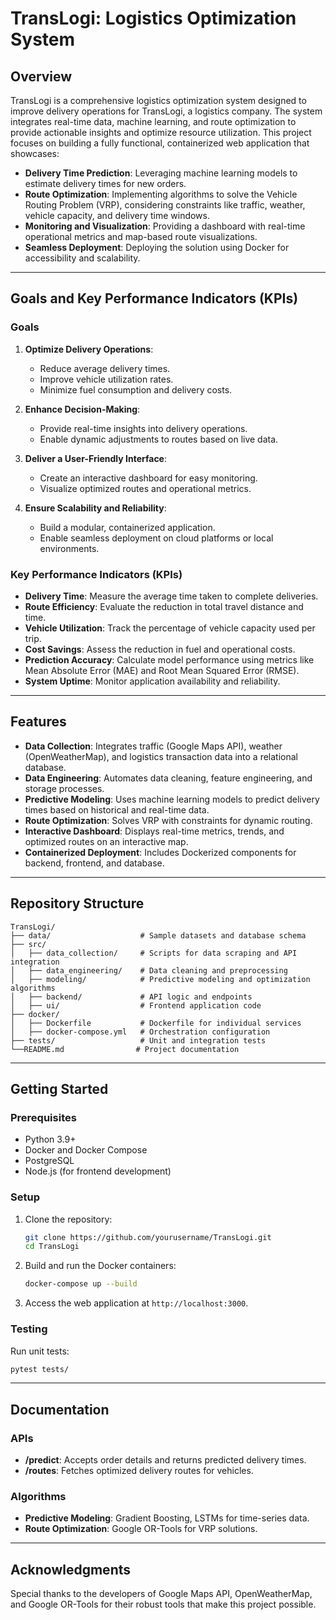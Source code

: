 # TransLogi: Logistics Optimization System

## Overview
TransLogi is a comprehensive logistics optimization system designed to improve delivery operations for TransLogi, a logistics company. The system integrates real-time data, machine learning, and route optimization to provide actionable insights and optimize resource utilization. This project focuses on building a fully functional, containerized web application that showcases:

- **Delivery Time Prediction**: Leveraging machine learning models to estimate delivery times for new orders.
- **Route Optimization**: Implementing algorithms to solve the Vehicle Routing Problem (VRP), considering constraints like traffic, weather, vehicle capacity, and delivery time windows.
- **Monitoring and Visualization**: Providing a dashboard with real-time operational metrics and map-based route visualizations.
- **Seamless Deployment**: Deploying the solution using Docker for accessibility and scalability.

---

## Goals and Key Performance Indicators (KPIs)

### Goals
1. **Optimize Delivery Operations**:
   - Reduce average delivery times.
   - Improve vehicle utilization rates.
   - Minimize fuel consumption and delivery costs.

2. **Enhance Decision-Making**:
   - Provide real-time insights into delivery operations.
   - Enable dynamic adjustments to routes based on live data.

3. **Deliver a User-Friendly Interface**:
   - Create an interactive dashboard for easy monitoring.
   - Visualize optimized routes and operational metrics.

4. **Ensure Scalability and Reliability**:
   - Build a modular, containerized application.
   - Enable seamless deployment on cloud platforms or local environments.

### Key Performance Indicators (KPIs)
- **Delivery Time**: Measure the average time taken to complete deliveries.
- **Route Efficiency**: Evaluate the reduction in total travel distance and time.
- **Vehicle Utilization**: Track the percentage of vehicle capacity used per trip.
- **Cost Savings**: Assess the reduction in fuel and operational costs.
- **Prediction Accuracy**: Calculate model performance using metrics like Mean Absolute Error (MAE) and Root Mean Squared Error (RMSE).
- **System Uptime**: Monitor application availability and reliability.

---

## Features
- **Data Collection**: Integrates traffic (Google Maps API), weather (OpenWeatherMap), and logistics transaction data into a relational database.
- **Data Engineering**: Automates data cleaning, feature engineering, and storage processes.
- **Predictive Modeling**: Uses machine learning models to predict delivery times based on historical and real-time data.
- **Route Optimization**: Solves VRP with constraints for dynamic routing.
- **Interactive Dashboard**: Displays real-time metrics, trends, and optimized routes on an interactive map.
- **Containerized Deployment**: Includes Dockerized components for backend, frontend, and database.

---

## Repository Structure
```
TransLogi/
├── data/                    # Sample datasets and database schema
├── src/
│   ├── data_collection/     # Scripts for data scraping and API integration
│   ├── data_engineering/    # Data cleaning and preprocessing
│   ├── modeling/            # Predictive modeling and optimization algorithms
│   ├── backend/             # API logic and endpoints
│   ├── ui/                  # Frontend application code
├── docker/
│   ├── Dockerfile           # Dockerfile for individual services
│   ├── docker-compose.yml   # Orchestration configuration
├── tests/                   # Unit and integration tests
└──README.md                # Project documentation
```

---

## Getting Started
### Prerequisites
- Python 3.9+
- Docker and Docker Compose
- PostgreSQL
- Node.js (for frontend development)

### Setup
1. Clone the repository:
   ```bash
   git clone https://github.com/yourusername/TransLogi.git
   cd TransLogi
   ```
2. Build and run the Docker containers:
   ```bash
   docker-compose up --build
   ```
3. Access the web application at `http://localhost:3000`.

### Testing
Run unit tests:
```bash
pytest tests/
```

---

## Documentation
### APIs
- **/predict**: Accepts order details and returns predicted delivery times.
- **/routes**: Fetches optimized delivery routes for vehicles.

### Algorithms
- **Predictive Modeling**: Gradient Boosting, LSTMs for time-series data.
- **Route Optimization**: Google OR-Tools for VRP solutions.

---

## Acknowledgments
Special thanks to the developers of Google Maps API, OpenWeatherMap, and Google OR-Tools for their robust tools that make this project possible.

